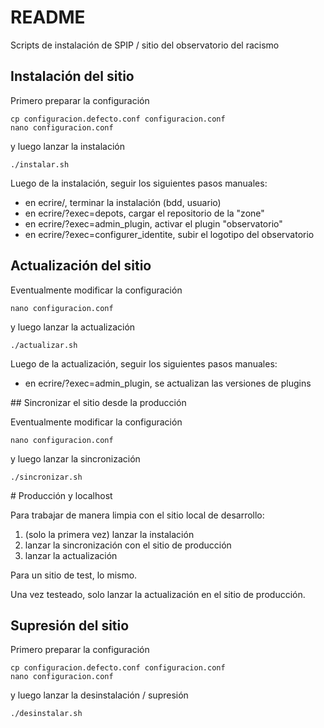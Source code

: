 # README

Scripts de instalación de SPIP / sitio del observatorio del racismo

## Instalación del sitio

Primero preparar la configuración

```
cp configuracion.defecto.conf configuracion.conf
nano configuracion.conf
```

y luego lanzar la instalación

```
./instalar.sh
```

Luego de la instalación, seguir los siguientes pasos manuales:
* en ecrire/, terminar la instalación (bdd, usuario)
* en ecrire/?exec=depots, cargar el repositorio de la "zone"
* en ecrire/?exec=admin_plugin, activar el plugin "observatorio"
* en ecrire/?exec=configurer_identite, subir el logotipo del observatorio

## Actualización del sitio

Eventualmente modificar la configuración

```
nano configuracion.conf
```

y luego lanzar la actualización

```
./actualizar.sh
```

Luego de la actualización, seguir los siguientes pasos manuales:
* en ecrire/?exec=admin_plugin, se actualizan las versiones de plugins

## Sincronizar el sitio desde la producción

Eventualmente modificar la configuración

```
nano configuracion.conf
```

y luego lanzar la sincronización

```
./sincronizar.sh
```

# Producción y localhost

Para trabajar de manera limpia con el sitio local de desarrollo:

1. (solo la primera vez) lanzar la instalación
2. lanzar la sincronización con el sitio de producción
3. lanzar la actualización

Para un sitio de test, lo mismo.

Una vez testeado, solo lanzar la actualización en el sitio de producción.

## Supresión del sitio

Primero preparar la configuración

```
cp configuracion.defecto.conf configuracion.conf
nano configuracion.conf
```

y luego lanzar la desinstalación / supresión

```
./desinstalar.sh
```
